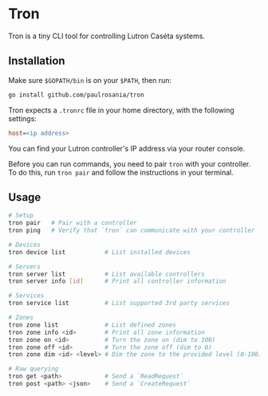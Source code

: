 # Tron

Tron is a tiny CLI tool for controlling Lutron Caséta systems.

## Installation

Make sure `$GOPATH/bin` is on your `$PATH`, then run:

```bash
go install github.com/paulrosania/tron
```

Tron expects a `.tronrc` file in your home directory, with the following
settings:

```ini
host=<ip address>
```

You can find your Lutron controller's IP address via your router console.

Before you can run commands, you need to pair `tron` with your controller. To do
this, run `tron pair` and follow the instructions in your terminal.

## Usage

```bash
# Setup
tron pair   # Pair with a controller
tron ping   # Verify that `tron` can communicate with your controller

# Devices
tron device list           # List installed devices

# Servers
tron server list           # List available controllers
tron server info [id]      # Print all controller information

# Services
tron service list          # List supported 3rd party services

# Zones
tron zone list             # List defined zones
tron zone info <id>        # Print all zone information
tron zone on <id>          # Turn the zone on (dim to 100)
tron zone off <id>         # Turn the zone off (dim to 0)
tron zone dim <id> <level> # Dim the zone to the provided level (0-100)

# Raw querying
tron get <path>            # Send a `ReadRequest`
tron post <path> <json>    # Send a `CreateRequest`
```
